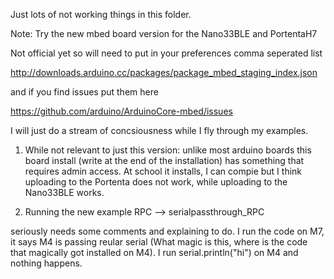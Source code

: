 Just lots of not working things in this folder.

Note: Try the new mbed board version  for the Nano33BLE and PortentaH7

Not official yet so will need to put in your preferences comma seperated list 

http://downloads.arduino.cc/packages/package_mbed_staging_index.json

and if you find issues put them here

https://github.com/arduino/ArduinoCore-mbed/issues


I will just do a stream of concsiousness while I fly through my examples.

1. While not relevant to just this version: unlike most arduino boards this board install (write at the end of the installation) has something that requires admin access. At school it installs, I can compie but I think uploading to the Portenta does not work, while uploading to the Nano33BLE works.

1. Running the new example RPC --> serialpassthrough_RPC

seriously needs some comments and explaining to do. I run the code on M7, it says M4 is passing reular serial (What magic is this, where is the code that magically got installed on M4). I run serial.println("hi") on M4 and nothing happens.

